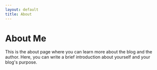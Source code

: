 ```yaml
---
layout: default
title: About
---
```


# About Me

This is the about page where you can learn more about the blog and the author. Here, you can write a brief introduction about yourself and your blog's purpose.
